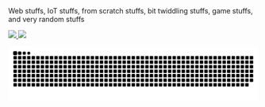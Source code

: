 ##
Web stuffs, IoT stuffs, from scratch stuffs, bit twiddling stuffs, game stuffs, and very random stuffs


  <a href="https://github.com/gabe-santana">
  <img height="180em" src="https://github-readme-stats.vercel.app/api/top-langs/?username=gabe-santana&layout=compact&langs_count=7&theme=dark"/>
  <img height="180em" src="https://media1.giphy.com/media/2IKCcxHhdOnSM/200.gif"/>
</div>


 ![Snake animation](https://github.com/gabe-santana/gabe-santana/blob/output/github-contribution-grid-snake.svg)
